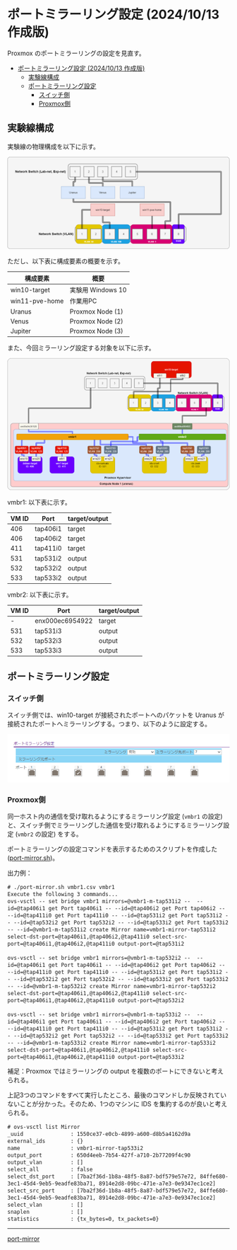 # ポートミラーリング設定 (2024/10/13 作成版)
Proxmox のポートミラーリングの設定を見直す。

- [ポートミラーリング設定 (2024/10/13 作成版)](#ポートミラーリング設定-20241013-作成版)
  - [実験線構成](#実験線構成)
  - [ポートミラーリング設定](#ポートミラーリング設定)
    - [スイッチ側](#スイッチ側)
    - [Proxmox側](#proxmox側)


## 実験線構成
実験線の物理構成を以下に示す。

![](fig/01_config.png)

ただし、以下表に構成要素の概要を示す。

|構成要素|概要|
|---|---|
|win10-target|実験用 Windows 10|
|win11-pve-home|作業用PC|
|Uranus|Proxmox Node (1)|
|Venus|Proxmox Node (2)|
|Jupiter|Proxmox Node (3)|

また、今回ミラーリング設定する対象を以下に示す。

![](fig/02_mirror.png)

vmbr1: 以下表に示す。

|VM ID|Port|target/output|
|---|---|---|
|406|tap406i1|target|
|406|tap406i2|target|
|411|tap411i0|target|
|531|tap531i2|output|
|532|tap532i2|output|
|533|tap533i2|output|

vmbr2: 以下表に示す。

|VM ID|Port|target/output|
|---|---|---|
|-|enx000ec6954922|target|
|531|tap531i3|output|
|532|tap532i3|output|
|533|tap533i3|output|

## ポートミラーリング設定
### スイッチ側
スイッチ側では、win10-target が接続されたポートへのパケットを Uranus が接続されたポートへミラーリングする。つまり、以下のように設定する。

![](fig/03_mirror_switch.png)

### Proxmox側
同一ホスト内の通信を受け取れるようにするミラーリング設定 (`vmbr1` の設定) と、スイッチ側でミラーリングした通信を受け取れるようにするミラーリング設定 (`vmbr2` の設定) をする。

ポートミラーリングの設定コマンドを表示するためのスクリプトを作成した ([port-mirror.sh](scripts/port-mirror.sh))。

出力例：

```
# ./port-mirror.sh vmbr1.csv vmbr1
Execute the following 3 commands...
ovs-vsctl -- set bridge vmbr1 mirrors=@vmbr1-m-tap531i2 --  --id=@tap406i1 get Port tap406i1 -- --id=@tap406i2 get Port tap406i2 -- --id=@tap411i0 get Port tap411i0 -- --id=@tap531i2 get Port tap531i2 -- --id=@tap532i2 get Port tap532i2 -- --id=@tap533i2 get Port tap533i2 -- --id=@vmbr1-m-tap531i2 create Mirror name=vmbr1-mirror-tap531i2 select-dst-port=@tap406i1,@tap406i2,@tap411i0 select-src-port=@tap406i1,@tap406i2,@tap411i0 output-port=@tap531i2

ovs-vsctl -- set bridge vmbr1 mirrors=@vmbr1-m-tap532i2 --  --id=@tap406i1 get Port tap406i1 -- --id=@tap406i2 get Port tap406i2 -- --id=@tap411i0 get Port tap411i0 -- --id=@tap531i2 get Port tap531i2 -- --id=@tap532i2 get Port tap532i2 -- --id=@tap533i2 get Port tap533i2 -- --id=@vmbr1-m-tap532i2 create Mirror name=vmbr1-mirror-tap532i2 select-dst-port=@tap406i1,@tap406i2,@tap411i0 select-src-port=@tap406i1,@tap406i2,@tap411i0 output-port=@tap532i2

ovs-vsctl -- set bridge vmbr1 mirrors=@vmbr1-m-tap533i2 --  --id=@tap406i1 get Port tap406i1 -- --id=@tap406i2 get Port tap406i2 -- --id=@tap411i0 get Port tap411i0 -- --id=@tap531i2 get Port tap531i2 -- --id=@tap532i2 get Port tap532i2 -- --id=@tap533i2 get Port tap533i2 -- --id=@vmbr1-m-tap533i2 create Mirror name=vmbr1-mirror-tap533i2 select-dst-port=@tap406i1,@tap406i2,@tap411i0 select-src-port=@tap406i1,@tap406i2,@tap411i0 output-port=@tap533i2
```

補足：Proxmox ではミラーリングの output を複数のポートにできないと考えられる。

上記3つのコマンドをすべて実行したところ、最後のコマンドしか反映されていないことが分かった。そのため、1つのマシンに IDS を集約するのが良いと考えられる。

```
# ovs-vsctl list Mirror
_uuid               : 1550ce37-e0cb-4899-a600-d8b5a4162d9a
external_ids        : {}
name                : vmbr1-mirror-tap533i2
output_port         : 650d4eeb-7b54-427f-a710-2b77209f4c90
output_vlan         : []
select_all          : false
select_dst_port     : [7ba2f36d-1b8a-48f5-8a87-bdf579e57e72, 84ffe680-3ec1-45d4-9eb5-9eadfe83ba71, 8914e2d8-09bc-471e-a7e3-0e9347ec1ce2]
select_src_port     : [7ba2f36d-1b8a-48f5-8a87-bdf579e57e72, 84ffe680-3ec1-45d4-9eb5-9eadfe83ba71, 8914e2d8-09bc-471e-a7e3-0e9347ec1ce2]
select_vlan         : []
snaplen             : []
statistics          : {tx_bytes=0, tx_packets=0}
```

---

[port-mirror](../README.md)
